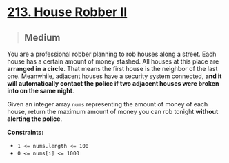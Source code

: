 # [213. House Robber II](https://leetcode.com/problems/house-robber-ii/)

> ## Medium

You are a professional robber planning to rob houses along a street. Each house has a certain amount of money stashed. All houses at this place are **arranged in a circle**. That means the first house is the neighbor of the last one. Meanwhile, adjacent houses have a security system connected, **and it will automatically contact the police if two adjacent houses were broken into on the same night**.

Given an integer array `nums` representing the amount of money of each house, return the maximum amount of money you can rob tonight **without alerting the police**.

**Constraints:**

- `1 <= nums.length <= 100`
- `0 <= nums[i] <= 1000`
